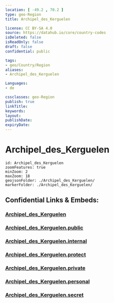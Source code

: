 ```yaml
---
location: [ -49.2 , 70.2 ] 
type: geo-Region
title: Archipel_des_Kerguelen

license: CC BY-SA 4.0
source: https://datahub.io/core/country-codes
isDeleted: false
isReadOnly: false
draft: false
confidential: public

tags:
- geo/Country/Region
aliases:
- Archipel_des_Kerguelen

Languages:
- de

cssclasses: geo-Region
publish: true
linkTitle: 
keywords: 
layout: 
publishDate: 
expiryDate: 
---
```


# Archipel_des_Kerguelen

```leaflet
id: Archipel_des_Kerguelen
zoomFeatures: true 
minZoom: 2 
maxZoom: 18
geojsonFolder: ./Archipel_des_Kerguelen/
markerFolder: ./Archipel_des_Kerguelen/
```


## Confidential Links & Embeds: 

### [Archipel_des_Kerguelen](/_Standards/Earth/Continent/Antarctica/Counties/Archipel_des_Kerguelen.md) 

### [Archipel_des_Kerguelen.public](/_public/Earth/Continent/Antarctica/Counties/Archipel_des_Kerguelen.public.md) 

### [Archipel_des_Kerguelen.internal](/_internal/Earth/Continent/Antarctica/Counties/Archipel_des_Kerguelen.internal.md) 

### [Archipel_des_Kerguelen.protect](/_protect/Earth/Continent/Antarctica/Counties/Archipel_des_Kerguelen.protect.md) 

### [Archipel_des_Kerguelen.private](/_private/Earth/Continent/Antarctica/Counties/Archipel_des_Kerguelen.private.md) 

### [Archipel_des_Kerguelen.personal](/_personal/Earth/Continent/Antarctica/Counties/Archipel_des_Kerguelen.personal.md) 

### [Archipel_des_Kerguelen.secret](/_secret/Earth/Continent/Antarctica/Counties/Archipel_des_Kerguelen.secret.md)

